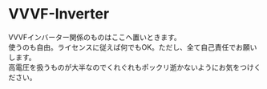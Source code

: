 # VVVF-Inverter
VVVFインバーター関係のものはここへ置いときます。  
使うのも自由。ライセンスに従えば何でもOK。ただし、全て自己責任でお願いします。  
高電圧を扱うものが大半なのでくれぐれもポックリ逝かないようにお気をつけください。
